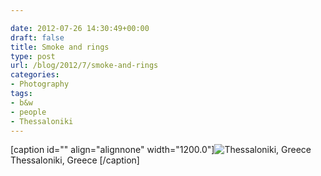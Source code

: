 ```yaml
---

date: 2012-07-26 14:30:49+00:00
draft: false
title: Smoke and rings
type: post
url: /blog/2012/7/smoke-and-rings
categories:
- Photography
tags:
- b&w
- people
- Thessaloniki
---
```


[caption id="" align="alignnone" width="1200.0"]![ Thessaloniki, Greece ](/images/2012-07-26-20127smoke-and-rings/20120725-R0011390.jpg)
 Thessaloniki, Greece [/caption]
